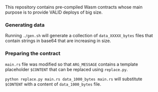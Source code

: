 This repository contains pre-compiled Wasm contracts whose main purpose is to provide VALID deploys of big size.

### Generating data

Running `./gen.sh` will generate a collection of `data_XXXXX_bytes` files that contain strings in base64 that are increasing in size.

### Preparing the contract

`main.rs` file was modified so that `ARG_MESSAGE` contains a template placeholder `$CONTENT` that can be replaced using `replace.py`.

`python replace.py main.rs data_1000_bytes main.rs` will substitute `$CONTENT` with a content of `data_1000_bytes` file.
